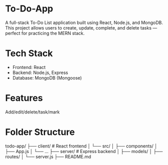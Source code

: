 # To-Do-App

A full-stack To-Do List application built using React, Node.js, and MongoDB. This project allows users to create, update, complete, and delete tasks — perfect for practicing the MERN stack.

# Tech Stack
- Frontend: React
- Backend: Node.js, Express
- Database: MongoDB (Mongoose)

# Features
Add/edit/delete/task/mark

# Folder Structure
todo-app/
├── client/ # React frontend
│ └── src/
│ ├── components/
│ ├── App.js
│ └── ...
├── server/ # Express backend
│ ├── models/
│ ├── routes/
│ └── server.js
├── README.md
